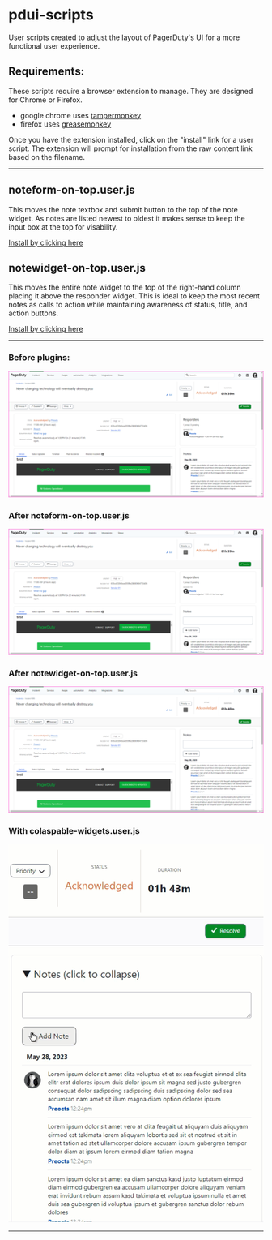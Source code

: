 # pdui-scripts

User scripts created to adjust the layout of PagerDuty's UI for a more
functional user experience.

## Requirements:

These scripts require a browser extension to manage. They are designed for
Chrome or Firefox.

- google chrome uses
  [tampermonkey](https://chrome.google.com/webstore/detail/tampermonkey/dhdgffkkebhmkfjojejmpbldmpobfkfo?hl=en)
- firefox uses
  [greasemonkey](https://addons.mozilla.org/en-US/firefox/addon/greasemonkey/)

Once you have the extension installed, click on the "install" link for a user
script. The extension will prompt for installation from the raw content link
based on the filename.

---

## noteform-on-top.user.js

This moves the note textbox and submit button to the top of the note widget. As
notes are listed newest to oldest it makes sense to keep the input box at the
top for visability.

[Install by clicking
here](https://github.com/Preocts/pdui-scripts/raw/main/noteform-on-top.user.js)

## notewidget-on-top.user.js

This moves the entire note widget to the top of the right-hand column placing it
above the responder widget. This is ideal to keep the most recent notes as calls
to action while maintaining awareness of status, title, and action buttons.

[Install by clicking
here](https://github.com/Preocts/pdui-scripts/raw/main/notewidget-on-top.user.js)

---

### Before plugins:

![example01.png](images/example01.png)

### After noteform-on-top.user.js

![example02.png](images/example02.png)

### After notewidget-on-top.user.js

![example03.png](images/example03.png)


### With colaspable-widgets.user.js

![example04.gif](images/example04.gif)

---
